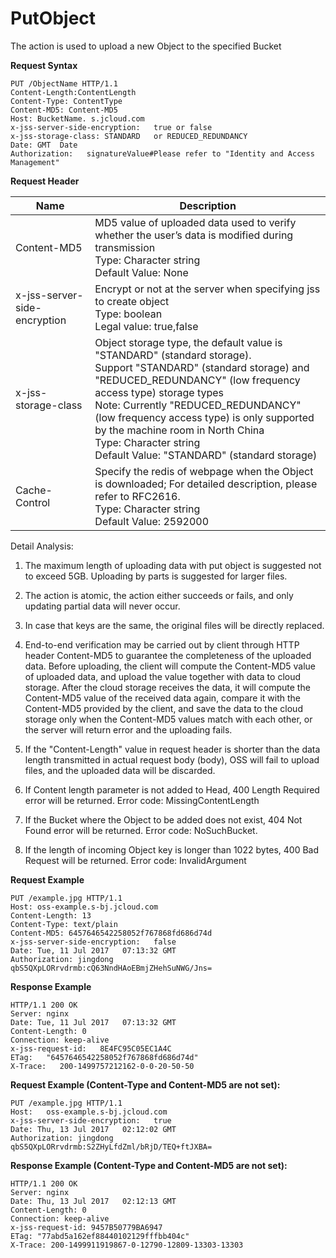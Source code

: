 # PutObject

The action is used to upload a new Object to the specified Bucket

**Request Syntax**
```
PUT /ObjectName HTTP/1.1
Content-Length:ContentLength
Content-Type: ContentType
Content-MD5: Content-MD5
Host: BucketName. s.jcloud.com
x-jss-server-side-encryption:   true or false      
x-jss-storage-class: STANDARD   or REDUCED_REDUNDANCY
Date: GMT  Date     
Authorization:   signatureValue#Please refer to "Identity and Access Management"
```
**Request Header**

|Name|Description|
|-|-|
|Content-MD5|MD5 value of uploaded data used to verify whether the user’s data is modified during transmission<br>Type: Character string<br>Default Value: None|
|x-jss-server-side-encryption|Encrypt or not at the server when specifying jss to create object<br>Type: boolean<br>Legal value: true,false|
|x-jss-storage-class|Object storage type, the default value is "STANDARD" (standard storage). <br>Support "STANDARD" (standard storage) and "REDUCED_REDUNDANCY" (low frequency access type) storage types<br>Note: Currently "REDUCED_REDUNDANCY" (low frequency access type) is only supported by the machine room in North China<br>Type: Character string<br>Default Value: "STANDARD" (standard storage)|
|Cache-Control|Specify the redis of webpage when the Object is downloaded; For detailed description, please refer to RFC2616.<br>Type: Character string<br>Default Value: 2592000|

Detail Analysis:

1. The maximum length of uploading data with put object is suggested not to exceed 5GB. Uploading by parts is suggested for larger files.

2. The action is atomic, the action either succeeds or fails, and only updating partial data will never occur.

3. In case that keys are the same, the original files will be directly replaced.

4. End-to-end verification may be carried out by client through HTTP header Content-MD5 to guarantee the completeness of the uploaded data. Before uploading, the client will compute the Content-MD5 value of uploaded data, and upload the value together with data to cloud storage. After the cloud storage receives the data, it will compute the Content-MD5 value of the received data again, compare it with the Content-MD5 provided by the client, and save the data to the cloud storage only when the Content-MD5 values match with each other, or the server will return error and the uploading fails.

5. If the "Content-Length" value in request header is shorter than the data length transmitted in actual request body (body), OSS will fail to upload files, and the uploaded data will be discarded.

6. If Content length parameter is not added to Head, 400 Length Required error will be returned. Error code: MissingContentLength

7. If the Bucket where the Object to be added does not exist, 404 Not Found error will be returned. Error code: NoSuchBucket.

8. If the length of incoming Object key is longer than 1022 bytes, 400 Bad Request will be returned. Error code: InvalidArgument

**Request Example**
```
PUT /example.jpg HTTP/1.1
Host: oss-example.s-bj.jcloud.com
Content-Length: 13
Content-Type: text/plain
Content-MD5: 6457646542258052f767868fd686d74d 
x-jss-server-side-encryption:   false 
Date: Tue, 11 Jul 2017   07:13:32 GMT    
Authorization: jingdong   qbS5QXpLORrvdrmb:cQ63NndHAoEBmjZHehSuNWG/Jns=
```
**Response Example**
```
HTTP/1.1 200 OK
Server: nginx
Date: Tue, 11 Jul 2017   07:13:32 GMT
Content-Length: 0
Connection: keep-alive
x-jss-request-id:   8E4FC95C05EC1A4C
ETag:   "6457646542258052f767868fd686d74d"
X-Trace:   200-1499757212162-0-0-20-50-50
```
**Request Example (Content-Type and Content-MD5 are not set):**
```
PUT /example.jpg HTTP/1.1
Host:   oss-example.s-bj.jcloud.com
x-jss-server-side-encryption:   true  
Date: Thu, 13 Jul 2017   02:12:02 GMT    
Authorization: jingdong     qbS5QXpLORrvdrmb:S2ZHyLfdZml/bRjD/TEQ+ftJXBA=
```
**Response Example (Content-Type and Content-MD5 are not set):**
```
HTTP/1.1 200 OK
Server: nginx
Date: Thu, 13 Jul 2017   02:12:13 GMT
Content-Length: 0
Connection: keep-alive
x-jss-request-id: 9457B50779BA6947
ETag: "77abd5a162ef88440102129fffbb404c"
X-Trace: 200-1499911919867-0-12790-12809-13303-13303
```
